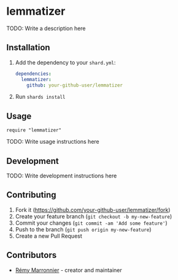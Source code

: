 # lemmatizer

TODO: Write a description here

## Installation

1. Add the dependency to your `shard.yml`:

   ```yaml
   dependencies:
     lemmatizer:
       github: your-github-user/lemmatizer
   ```

2. Run `shards install`

## Usage

```crystal
require "lemmatizer"
```

TODO: Write usage instructions here

## Development

TODO: Write development instructions here

## Contributing

1. Fork it (<https://github.com/your-github-user/lemmatizer/fork>)
2. Create your feature branch (`git checkout -b my-new-feature`)
3. Commit your changes (`git commit -am 'Add some feature'`)
4. Push to the branch (`git push origin my-new-feature`)
5. Create a new Pull Request

## Contributors

- [Rémy Marronnier](https://github.com/your-github-user) - creator and maintainer
